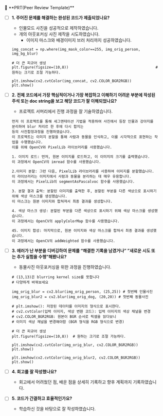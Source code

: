 <aside>
🔑 **PRT(Peer Review Template)**

- [ ]  **1. 주어진 문제를 해결하는 완성된 코드가 제출되었나요?**
    - 인물모드 사진을 성공적으로 제작하였습니다.
    - 개의 아웃포커싱 사진 제작을 시도하였습니다.
        - 이미지 마스크와 배경이미지 브러 처리까지 성공하였습니다.
    ```
    img_concat = np.where(img_mask_color==255, img_orig_person, img_bg_blur)

    # 더 큰 피규어 생성
    plt.figure(figsize=(10,8))                                        # 원하는 크기로 조절 가능하다.

    plt.imshow(cv2.cvtColor(img_concat, cv2.COLOR_BGR2RGB))
    plt.show()
    ```
- [ ]  **2. 전체 코드에서 가장 핵심적이거나 가장 복잡하고 이해하기 어려운 부분에 작성된 
주석 또는 doc string을 보고 해당 코드가 잘 이해되었나요?**
    - 프로젝트 서머리에서 진행 과정을 잘 기술하였습니다.
    ```
    먼저 이 프로젝트를 통해 세그멘테이션 기법을 적용하여 사진에서 등장 인물과 강아지를 분리하여 blur 처리르 한 후에 다시 합치는
    등의 사진합정과정을 진행하였습니다.
    이 프로젝트는 이미지 분할을 통해 사람과 동물을 인식하고, 이를 시각적으로 표현하는 작업을 수행했습니다.   
    이를 위해 OpenCV와 PixelLib 라이브러리를 사용했습니다.

    1. 이미지 로드: 먼저, 원본 이미지를 로드하고, 이 이미지의 크기를 출력했습니다.   
    이 과정에서 OpenCV의 imread 함수를 사용했습니다.  

    2.이미지 분할: 그런 다음, PixelLib 라이브러리를 사용하여 이미지를 분할했습니다.   
    이 라이브러리는 이미지에서 사람과 동물을 분리하는 데 매우 유용합니다.   
    이 과정에서는 PixelLib의 segmentAsPascalvoc 함수를 사용했습니다.

    3. 분할 결과 출력: 분할된 이미지를 출력한 후, 분할된 부분을 다른 색상으로 표시하기 위해 색상 마스크를 생성했습니다.   
    이 마스크는 원본 이미지와 합쳐져서 최종 결과를 생성합니다.  

    4. 색상 마스크 생성: 분할된 부분을 다른 색상으로 표시하기 위해 색상 마스크를 생성했습니다.  
    이 과정에서는 OpenCV의 applyColorMap 함수를 사용했습니다.

    45. 이미지 합성: 마지막으로, 원본 이미지와 색상 마스크를 합쳐서 최종 결과를 생성했습니다.   
    이 과정에서는 OpenCV의 addWeighted 함수를 사용했습니다.
    ```
- [ ]  **3. 에러가 난 부분을 디버깅하여 문제를 “해결한 기록을 남겼거나” 
”새로운 시도 또는 추가 실험을 수행”해봤나요?**
    - 동물사진 아웃포커싱을 위한 과정을 진행하였습니다.
    ```
    # (13,13)은 blurring kernel size를 뜻합니다
    # 다양하게 바꿔보세요

    img_orig_blur = cv2.blur(img_orig_person, (25,25)) # 첫번째 인물사진
    img_orig_blur2 = cv2.blur(img_orig_dog, (20,20)) # 첫번째 동물사진

    # plt.imshow(): 저장된 데이터를 이미지의 형식으로 표시한다.
    # cv2.cvtColor(입력 이미지, 색상 변환 코드): 입력 이미지의 색상 채널을 변경
    # cv2.COLOR_BGR2RGB: 원본이 BGR 순서로 픽셀을 읽다보니
    # 이미지 색상 채널을 변경해야함 (BGR 형식을 RGB 형식으로 변경)   

    # 더 큰 피규어 생성
    plt.figure(figsize=(10,8))  # 원하는 크기로 조절 가능하다.

    plt.imshow(cv2.cvtColor(img_orig_blur, cv2.COLOR_BGR2RGB))
    plt.show()

    plt.imshow(cv2.cvtColor(img_orig_blur2, cv2.COLOR_BGR2RGB))
    plt.show()
    ```

- [ ]  **4. 회고를 잘 작성했나요?**
    - 회고에서 어려웠던 점, 배운 점을 상세히 기록하고 향후 계획까지 기록하였습니다.

- [ ]  **5. 코드가 간결하고 효율적인가요?**
    - 학습하신 것을 바탕으로 잘 작성하였습니다.
